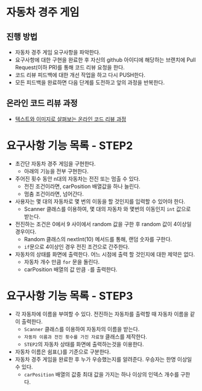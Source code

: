 # 자동차 경주 게임
## 진행 방법
* 자동차 경주 게임 요구사항을 파악한다.
* 요구사항에 대한 구현을 완료한 후 자신의 github 아이디에 해당하는 브랜치에 Pull Request(이하 PR)를 통해 코드 리뷰 요청을 한다.
* 코드 리뷰 피드백에 대한 개선 작업을 하고 다시 PUSH한다.
* 모든 피드백을 완료하면 다음 단계를 도전하고 앞의 과정을 반복한다.

## 온라인 코드 리뷰 과정
* [텍스트와 이미지로 살펴보는 온라인 코드 리뷰 과정](https://github.com/next-step/nextstep-docs/tree/master/codereview)

# 요구사항 기능 목록 - STEP2

- 초간단 자동차 경주 게임을 구현한다.
  - 아래의 기능을 전부 구현한다.
- 주어진 횟수 동안 n대의 자동차는 전진 또는 멈출 수 있다.
  - 전진 조건이라면, carPosition 배열값을 하나 늘린다.
  - 멈춤 조건이라면, 넘어간다.
- 사용자는 몇 대의 자동차로 몇 번의 이동을 할 것인지를 입력할 수 있어야 한다.
  - Scanner 클래스를 이용하여, 몇 대의 자동차 와 몇번의 이동인지 `int` 값으로 받는다.
- 전진하는 조건은 0에서 9 사이에서 random 값을 구한 후 random 값이 4이상일 경우이다.
  - Random 클래스의 nextInt(10) 메서드를 통해, 랜덤 숫자를 구한다.
  - `if`문으로 4이상인 경우 전진 조건으로 간주한다.
- 자동차의 상태를 화면에 출력한다. 어느 시점에 출력 할 것인지에 대한 제약은 없다.
  - 자동차 개수 만큼 `for` 문을 돌린다.
  - carPosition 배열의 값 만큼 `-`를 출력한다.
  
# 요구사항 기능 목록 - STEP3

- 각 자동차에 이름을 부여할 수 있다. 전진하는 자동차를 출력할 때 자동차 이름을 같이 출력한다.
  - `Scanner` 클래스를 이용하여 자동차의 이름을 받는다.
  - `자동차 이름과 전진 횟수를 가진 자료형` 클래스를 제작한다.
  - `STEP2`의 자동차 상태를 화면에 출력하는것을 이용한다.
- 자동차 이름은 쉼표(,)를 기준으로 구분한다.
- 자동차 경주 게임을 완료한 후 누가 우승했는지를 알려준다. 우승자는 한명 이상일 수 있다.
  - `carPosition` 배열의 값중 최대 값을 가지는 하나 이상의 인덱스 개수를 구한다.